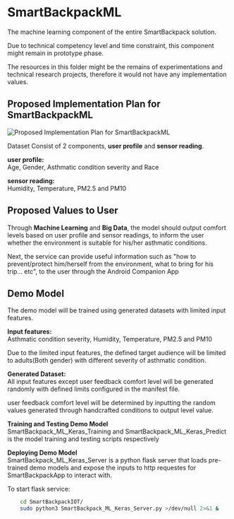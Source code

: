 # SmartBackpackML
The machine learning component of the entire SmartBackpack solution. 

Due to technical competency level and time constraint, this component might remain in prototype phase.  

The resources in this folder might be the remains of experimentations and technical research projects, therefore it would not have any implementation values.

## Proposed Implementation Plan for SmartBackpackML
![Proposed Implementation Plan for SmartBackpackML](https://github.com/c0j0s/SmartBackpack/blob/master/Documentations/5_ml_implementation_overview.jpeg)

Dataset Consist of 2 components, __user profile__ and __sensor reading__.

__user profile:__  
Age, Gender, Asthmatic condition severity and Race

__sensor reading:__  
Humidity, Temperature, PM2.5 and PM10

## Proposed Values to User
Through __Machine Learning__ and __Big Data__, the model should output comfort levels based on user profile and sensor readings, to inform the user whether the environment is suitable for his/her asthmatic conditions. 

Next, the service can provide useful information such as "how to prevent/protect him/herself from the environment, what to bring for his trip... etc", to the user through the Android Companion App

## Demo Model
The demo model will be trained using generated datasets with limited input features.  

__Input features:__  
Asthmatic condition severity, Humidity, Temperature, PM2.5 and PM10  

Due to the limited input features, the defined target audience will be limited to adults(Both gender) with different severity of asthmatic condition.

__Generated Dataset:__  
All input features except user feedback comfort level will be generated randomly with defined limits configured in the manifest file.

user feedback comfort level will be determined by inputting the random values generated through handcrafted conditions to output level value.

__Training and Testing Demo Model__  
SmartBackpack_ML_Keras_Training and SmartBackpack_ML_Keras_Predict is the model training and testing scripts respectively  

__Deploying Demo Model__  
SmartBackpack_ML_Keras_Server is a python flask server that loads pre-trained demo models and expose the inputs to http requestes for SmartBackpackApp to interact with.  

To start flask service:  
```sh
    cd SmartBackpackIOT/
    sudo python3 SmartBackpack_ML_Keras_Server.py >/dev/null 2>&1 &
```